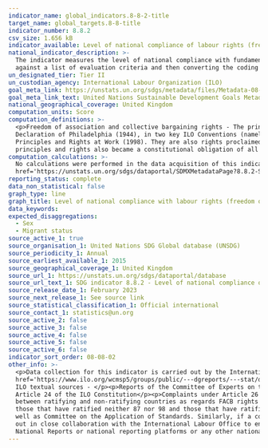```yaml
---
indicator_name: global_indicators.8-8-2-title
target_name: global_targets.8-8-title
indicator_number: 8.8.2
csv_size: 1.656 kB
indicator_available: Level of national compliance of labour rights (freedom of association and collective bargaining) based on International Labour Organization (ILO) textual sources and national legislation
national_indicator_description: >-
  The indicator measures the level of national compliance with fundamental rights at work (Freedom of Association and Collective Bargaining - FACB) based on six international ILO supervisory body textual sources and also on national legislation. It is based on the coding of textual sources
  against a list of evaluation criteria and then converting the coding into indicators.
un_designated_tier: Tier II
un_custodian_agency: International Labour Organization (ILO)
goal_meta_link: https://unstats.un.org/sdgs/metadata/files/Metadata-08-08-02.pdf
goal_meta_link_text: United Nations Sustainable Development Goals Metadata (PDF 72.8 KB)
national_geographical_coverage: United Kingdom
computation_units: Score
computation_definitions: >-
  <p>Freedom of association and collective bargaining rights - The principles of freedom of association and collective bargaining (FACB) are and have long been at the core of the ILO’s normative foundations. These foundations have been established in the ILO’s Constitution (1919), the ILO
  Declaration of Philadelphia (1944), in two key ILO Conventions (namely the Freedom of Association and Protection of the Right to Organise Convention, 1948 (No. 87) and the Right to Organise and Collective Bargaining Convention, 1949 (No. 98)) and the ILO Declaration on Fundamental
  Principles and Rights at Work (1998). They are also rights proclaimed in the Universal Declaration of Human Rights (1948) and other international and regional human rights instruments. With the adoption of the 1998 ILO Declaration, the promotion and realization of these fundamental
  principles and rights also became a constitutional obligation of all ILO member States.</p><p>
computation_calculations: >-
  No calculations were performed in the data acquisition of this indicator as appropriate data was readily available in the final format specified by this indicator. For further details of how the scores were calculated by the source, please see section 4.c Method of computation of the <a
  href='https://unstats.un.org/sdgs/dataportal/SDMXMetadataPage?8.8.2-SL_LBR_NTLCPL'>source metadata</a>. This method produces a normalised score ranging in value from 0 - 10, the best and worst possible scores respectively.
reporting_status: complete
data_non_statistical: false
graph_type: line
graph_title: Level of national compliance with labour rights (freedom of association and collective bargaining) based on International Labour Organization (ILO) textual sources and national legislation
data_keywords:
expected_disaggregations:
  - Sex
  - Migrant status
source_active_1: true
source_organisation_1: United Nations SDG Global database (UNSDG)
source_periodicity_1: Annual
source_earliest_available_1: 2015
source_geographical_coverage_1: United Kingdom
source_url_1: https://unstats.un.org/sdgs/dataportal/database
source_url_text_1: SDG indicator 8.8.2 - Level of national compliance of labour rights
source_release_date_1: February 2023
source_next_release_1: See source link
source_statistical_classification_1: Official international
source_contact_1: statistics@un.org
source_active_2: false
source_active_3: false
source_active_4: false
source_active_5: false
source_active_6: false
indicator_sort_order: 08-08-02
other_info: >-
  <p>Data collection for this indicator is carried out by the International Labour Organization (ILO) and is based on the coding of relevant textual sources against a list of evaluation criteria (see Table 1 of the <a
  href='https://www.ilo.org/wcmsp5/groups/public/---dgreports/---stat/documents/meetingdocument/wcms_648636.pdf'>Resolution concerning the methodology of the SDG indicator 8.8.2 on labour rights</a> publication) and then converting the coding into indicators. The method makes use of six
  ILO textual sources - </p><p>Reports of the Committee of Experts on the Application of Conventions and Recommendations</p><p>Reports of the Conference Committee on the Application of Standards</p><p>Country Baselines Under the ILO Declaration Annual Review</p><p>Representations under
  Article 24 of the ILO Constitution</p><p>Complaints under Article 26 of the ILO Constitution</p><p>Report on the Committee on Freedom of Association</p><p>For non-ratifying countries, the method also codes relevant national legislation with the goal to offset information asymmetries
  between ratifying and non-ratifying countries as regards FACB rights in law. Ratifying countries are defined as those that have ratified both Conventions 87 and 98, in which case its national legislation is not coded. Non-ratifying countries, on the other hand, fall into two categories,
  those that have ratified neither 87 nor 98 and those that have ratified only one of these Conventions. If a country has ratified only 87, its national legislation is coded for violations pertaining to 98, as violations under 87 fall under the remit of the ILO’s Committee of Experts as
  well as Committee on the Application of Standards. Similarly, if a country has ratified only 98, its national legislation is coded for violations pertaining to 87. Note that for federal states, only federal-level legislation is coded.</p><p>The coding of national legislation is carried
  out in close collaboration with the International Labour Office to ensure that it is done in a manner consistent with the ILO’s supervisory system. In addition, countries may also make available information on national legislation when reporting on this indicator through Voluntary
  National Reports or national reporting platforms or any other national reports.</p><p> Data follows the UN specification for this indicator. This indicator has not been identified in collaboration with topic experts.
---
```

